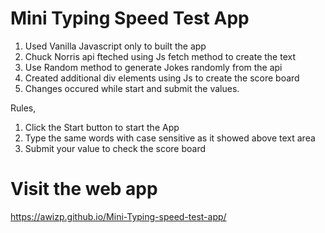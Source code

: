 # Mini Typing Speed Test App
1. Used Vanilla Javascript only to built the app
2. Chuck Norris api fteched using Js fetch method to create the text
3. Use Random method to generate Jokes randomly from the api
4. Created additional div elements using Js to create the score board
5. Changes occured while start and submit the values.

Rules,
1. Click the Start button to start the App
2. Type the same words with case sensitive as it showed above text area
3. Submit your value to check the score board

# Visit the web app
https://awizp.github.io/Mini-Typing-speed-test-app/
